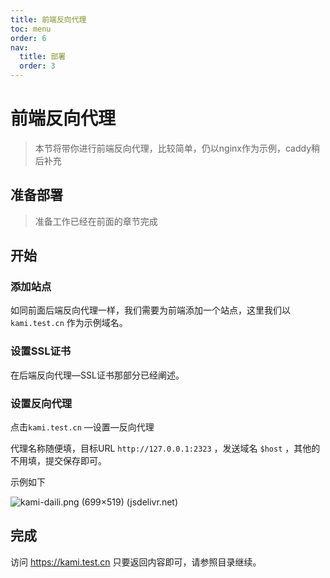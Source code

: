 ```yaml
---
title: 前端反向代理
toc: menu
order: 6
nav:
  title: 部署
  order: 3
---
```


# 前端反向代理

> 本节将带你进行前端反向代理，比较简单，仍以nginx作为示例，caddy稍后补充

## 准备部署

> 准备工作已经在前面的章节完成

## 开始

### 添加站点

如同前面后端反向代理一样，我们需要为前端添加一个站点，这里我们以 `kami.test.cn` 作为示例域名。

### 设置SSL证书

在后端反向代理—SSL证书那部分已经阐述。

### 设置反向代理

点击`kami.test.cn` —设置—反向代理

代理名称随便填，目标URL `http://127.0.0.1:2323` ，发送域名 `$host` ，其他的不用填，提交保存即可。

示例如下

![kami-daili.png (699×519) (jsdelivr.net)](https://cdn.jsdelivr.net/gh/mx-space/docs-images@latest/images/kami-daili.png)

## 完成

访问 https://kami.test.cn 只要返回内容即可，请参照目录继续。
